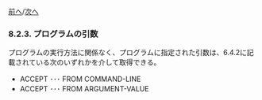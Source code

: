 <!--navi start-->
[前へ](8-2-2.md)/[次へ](8-2-4.md)
<!--navi end-->
### 8.2.3. プログラムの引数

プログラムの実行方法に関係なく、プログラムに指定された引数は、6.4.2に記載されている次のいずれかを介して取得できる。

- ACCEPT ･･･ FROM COMMAND-LINE
- ACCEPT ･･･ FROM ARGUMENT-VALUE
